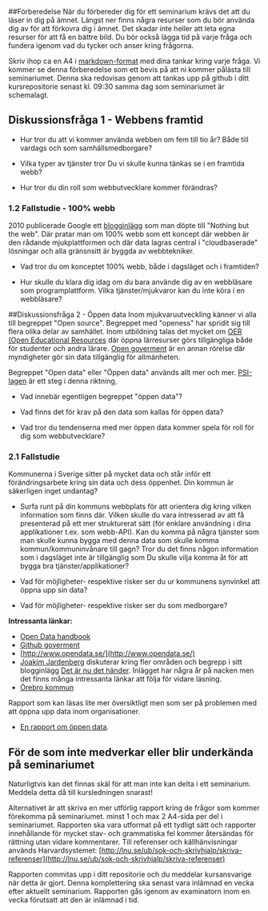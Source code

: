 ##Förberedelse
När du förbereder dig för ett seminarium krävs det att du läser in dig på ämnet. Längst ner finns några resurser som du bör använda dig av för att förkovra dig i ämnet. Det skadar inte heller att leta egna resurser för att få en bättre bild. Du bör också lägga tid på varje fråga och fundera igenom vad du tycker och anser kring frågorna.

Skriv ihop ca en A4 i [markdown-format](https://github.com/adam-p/markdown-here/wiki/Markdown-Cheatsheet) med dina tankar kring varje fråga. Vi kommer se denna förberedelse som ett bevis på att ni kommer pålästa till seminariumet. Denna ska redovisas genom att tankas upp på github i ditt kursrepositorie senast kl. 09:30 samma dag som seminariumet är schemalagt.

## Diskussionsfråga 1 - Webbens framtid

* Hur tror du att vi kommer använda webben om fem till tio år? Både till vardags och som samhällsmedborgare?

* Vilka typer av tjänster tror Du vi skulle kunna tänkas se i en framtida webb?

* Hur tror du din roll som webbutvecklare kommer förändras? 


### 1.2 Fallstudie - 100% webb
2010 publicerade Google ett [blogginlägg](http://googleenterprise.blogspot.se/2010/12/nothing-but-web.html) som man döpte till "Nothing but the web". Där pratar man om 100% webb som ett koncept där webben är den rådande mjukplattformen och där data lagras central i "cloudbaserade" lösningar och alla gränsnsitt är byggda av webbtekniker.

* Vad tror du om konceptet 100% webb, både i dagsläget och i framtiden? 

* Hur skulle du klara dig idag om du bara använde dig av en webbläsare som programplattform. Vilka tjänster/mjukvaror kan du inte köra i en webbläsare? 


##Diskussionsfråga 2 - Öppen data
Inom mjukvaruutveckling känner vi alla till begreppet "Open source". Begreppet med "openess" har spridit sig till flera olika delar av samhället. Inom utbildning talas det mycket om [OER (Open Educational Resources](http://en.wikipedia.org/wiki/Open_educational_resources) där öppna lärresurser görs tillgängliga både för studenter och andra lärare. [Open goverment](http://en.wikipedia.org/wiki/Open_government) är en annan rörelse där myndigheter gör sin data tillgänglig för allmänheten.


Begreppet "Open data" eller "Öppen data" används allt mer och mer. [PSI-lagen](http://sv.wikipedia.org/wiki/PSI-lagen) är ett steg i denna riktning,

* Vad innebär egentligen begreppet "öppen data"? 

* Vad finns det för krav på den data som kallas för öppen data?

* Vad tror du tendenserna med mer öppen data kommer spela för roll för dig som webbutvecklare?



### 2.1 Fallstudie
Kommunerna i Sverige sitter på mycket data och står inför ett förändringsarbete kring sin data och dess öppenhet. Din kommun är säkerligen inget undantag?

* Surfa runt på din kommuns webbplats för att orientera dig kring vilken information som finns där. Vilken skulle du vara intresserad av att få presenterad på ett mer strukturerat sätt (för enklare användning i dina applikationer t.ex. som webb-API). Kan du komma på några tjänster som man skulle kunna bygga med denna data som skulle komma kommun/kommuninvånare till gagn? Tror du det finns någon information som i dagsläget inte är tillgänglig som Du skulle vilja komma åt för att bygga bra tjänster/applikationer?

* Vad för möjligheter- respektive risker ser du ur kommunens synvinkel att öppna upp sin data?

* Vad för möjligheter- respektive risker ser du som medborgare?


**Intressanta länkar:**

* [Open Data handbook](http://opendatahandbook.org/pdf/OpenDataHandbook.pdf)
* [Github goverment](http://government.github.com/)
* [http://www.opendata.se/](http://www.opendata.se/)
* [Joakim Jardenberg](http://jardenberg.se/) diskuterar kring fler områden och begrepp i sitt blogginlägg [Det är nu det händer](http://jardenberg.se/det-ar-nu-det-hander/). Inlägget har några år på nacken men det finns många intressanta länkar att följa för vidare läsning.
* [Örebro kommun](http://www.orebro.se/12784.html)


Rapport som kan läsas lite mer översiktligt men som ser på problemen med att öppna upp data inom organisationer.

* [En rapport om öppen data](http://www.luii.lu.se/wp-content/uploads/2013/03/Fran-byrakrati-till-innovation-RAPPORT-FINAL-130311.pdf). 

## För de som inte medverkar eller blir underkända på seminariumet
Naturligtvis kan det finnas skäl för att man inte kan delta i ett seminarium. Meddela detta då till kursledningen snarast!

Alternativet är att skriva en mer utförlig rapport kring de frågor som kommer förekomma på  seminariumet. minst 1 och max 2 A4-sida per del i seminariumet. Rapporten ska vara utformat på ett tydligt sätt och rapporter innehållande för mycket stav- och grammatiska fel kommer återsändas för rättning utan vidare kommentarer. Till referenser och källhänvisningar används Harvardsystemet: [http://lnu.se/ub/sok-och-skrivhjalp/skriva-referenser](http://lnu.se/ub/sok-och-skrivhjalp/skriva-referenser)


Rapporten commitas upp i ditt repositorie och du meddelar kursansvarige när detta är gjort. 
Denna komplettering ska senast vara inlämnad en vecka efter aktuellt seminarium.
Rapporten gås igenom av examinatorn inom en vecka förutsatt att den är inlämnad i tid.
